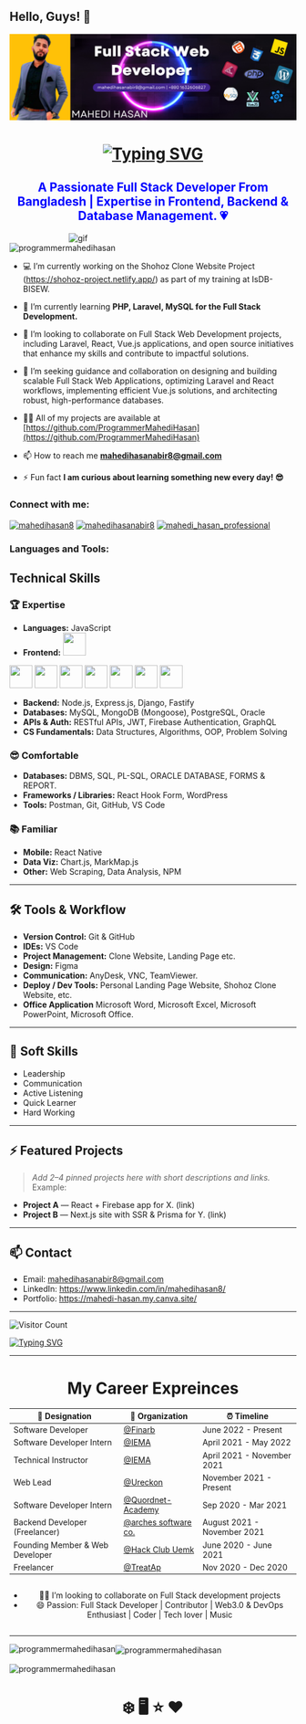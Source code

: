 ## Hello, Guys! 👋

![logo](https://github.com/ProgrammerMahediHasan/ProgrammerMahediHasan/blob/main/Github%20Banner.png)

<h1 align="center">
  <a href="https://git.io/typing-svg">
    <img src="https://readme-typing-svg.herokuapp.com?size=26&duration=4000&color=FF0000&font=Fira+Code&weight=700&lines=Hello+👋+I'm+Mahedi+Hasan" alt="Typing SVG"/>
  </a>
</h1>



<h2 align="center">  <font color="blue">A Passionate Full Stack Developer From Bangladesh | Expertise in Frontend, Backend & Database Management. 💗</font></h2>



<img align="right" alt="gif" width="400" src="https://gist.githubusercontent.com/Prince-Shivaram/106aa0f37f016eda7ec65de5acb90471/raw/760aff1fe331f8a445d4573aa88fd2ec16e72b83/My-work.gif">





<p align="left"> <img src="https://komarev.com/ghpvc/?username=programmermahedihasan&label=Profile%20views&color=0e75b6&style=flat" alt="programmermahedihasan" /> </p>

- 💻 I’m currently working on the Shohoz Clone Website Project (https://shohoz-project.netlify.app/) as part of my training at IsDB-BISEW.
  
- 🌱 I’m currently learning **PHP, Laravel, MySQL for the Full Stack Development.**

- 👯 I’m looking to collaborate on Full Stack Web Development projects, including Laravel, React, Vue.js applications, and open source initiatives that enhance my skills and contribute to impactful solutions.


- 🤝 I’m seeking guidance and collaboration on designing and building scalable Full Stack Web Applications, optimizing Laravel and React workflows, implementing efficient Vue.js solutions, and architecting robust, high-performance databases.

- 👨‍💻 All of my projects are available at [https://github.com/ProgrammerMahediHasan](https://github.com/ProgrammerMahediHasan)

- 📫 How to reach me **mahedihasanabir8@gmail.com**

- ⚡ Fun fact **I am curious about learning something new every day! 😎**

<h3 align="left">Connect with me:</h3>
<p align="left">
<a href="https://linkedin.com/in/mahedihasan8" target="blank"><img align="center" src="https://raw.githubusercontent.com/rahuldkjain/github-profile-readme-generator/master/src/images/icons/Social/linked-in-alt.svg" alt="mahedihasan8" height="30" width="40" /></a>
<a href="https://fb.com/mahedihasanabir8" target="blank"><img align="center" src="https://raw.githubusercontent.com/rahuldkjain/github-profile-readme-generator/master/src/images/icons/Social/facebook.svg" alt="mahedihasanabir8" height="30" width="40" /></a>
<a href="https://instagram.com/mahedi_hasan_professional" target="blank"><img align="center" src="https://raw.githubusercontent.com/rahuldkjain/github-profile-readme-generator/master/src/images/icons/Social/instagram.svg" alt="mahedi_hasan_professional" height="30" width="40" /></a>
</p>

<h3 align="left">Languages and Tools:</h3>

<h2>Technical Skills</h2>

### 🏆 Expertise
- **Languages:** JavaScript 
- **Frontend:** <img src="https://cdn.simpleicons.org/html5" width="40" height="40" />
<img src="https://cdn.simpleicons.org/css3" width="40" height="40" />
<img src="https://cdn.simpleicons.org/react" width="40" height="40" />
<img src="https://cdn.simpleicons.org/nextdotjs" width="40" height="40" />
<img src="https://cdn.simpleicons.org/bootstrap" width="40" height="40" />
<img src="https://cdn.simpleicons.org/materialui" width="40" height="40" />
<img src="https://cdn.simpleicons.org/tailwindcss" width="40" height="40" />
<img src="https://cdn.simpleicons.org/reactrouter" width="40" height="40" />
  
- **Backend:** Node.js, Express.js, Django, Fastify  
- **Databases:** MySQL, MongoDB (Mongoose), PostgreSQL, Oracle  
- **APIs & Auth:** RESTful APIs, JWT, Firebase Authentication, GraphQL  
- **CS Fundamentals:** Data Structures, Algorithms, OOP, Problem Solving

### 😎 Comfortable
- **Databases:** DBMS, SQL, PL-SQL, ORACLE DATABASE, FORMS & REPORT.
- **Frameworks / Libraries:** React Hook Form, WordPress  
- **Tools:** Postman, Git, GitHub, VS Code

### 📚 Familiar
- **Mobile:** React Native  
- **Data Viz:** Chart.js, MarkMap.js  
- **Other:** Web Scraping, Data Analysis, NPM

---

## 🛠 Tools & Workflow
- **Version Control:** Git & GitHub  
- **IDEs:** VS Code  
- **Project Management:** Clone Website, Landing Page etc. 
- **Design:** Figma  
- **Communication:** AnyDesk, VNC, TeamViewer.
- **Deploy / Dev Tools:** Personal Landing Page Website, Shohoz Clone Website, etc.
- **Office Application** Microsoft Word, Microsoft Excel, Microsoft PowerPoint, Microsoft Office.

---

## 🧠 Soft Skills
 - Leadership
 - Communication
 - Active Listening
 - Quick Learner
 - Hard Working

---

## ⚡ Featured Projects
> _Add 2–4 pinned projects here with short descriptions and links._  
Example:
- **Project A** — React + Firebase app for X. (link)
- **Project B** — Next.js site with SSR & Prisma for Y. (link)

---

## 📫 Contact
- Email: mahedihasanabir8@gmail.com  
- LinkedIn: https://www.linkedin.com/in/mahedihasan8/
- Portfolio: https://mahedi-hasan.my.canva.site/

---

![Visitor Count](https://komarev.com/ghpvc/?username=pollob-official&color=blue)  

[![Typing SVG](https://readme-typing-svg.herokuapp.com?size=22&duration=4000&color=FF0000&lines=👩🏻‍💻Welcome+To+My+Career+Exprience;Open+to+Collaboration)](https://git.io/typing-svg)

---


  <h1 align="center">My Career Expreinces</h1>

  <table align="center">
    <thead>
      <tr>
        <th>💼 Designation</th>
        <th>🏢 Organization</th>
        <th>⏰ Timeline</th>
      </tr>
    </thead>
    <tbody>
      <tr>
        <td>Software Developer</td>
        <td><a href="@Finarb">@Finarb</a></td>
        <td>June 2022 - Present</td>
      </tr>
      <tr>
        <td>Software Developer Intern</td>
        <td><a href="@IEMA">@IEMA</a></td>
        <td>April 2021 - May 2022</td>
      </tr>
      <tr>
        <td>Technical Instructor</td>
        <td><a href="@IEMA">@IEMA</a></td>
        <td>April 2021 - November 2021</td>
      </tr>
      <tr>
        <td>Web Lead</td>
        <td><a href="@Ureckon">@Ureckon</a></td>
        <td>November 2021 - Present</td>
      </tr>
      <tr>
        <td>Software Developer Intern</td>
        <td><a href="@Quordnet-Academy">@Quordnet-Academy</a></td>
        <td>Sep 2020 - Mar 2021</td>
      </tr>
      <tr>
        <td>Backend Developer (Freelancer)</td>
        <td><a href="@arches software co.">@arches software co.</a></td>
        <td>August 2021 - November 2021</td>
      </tr>
      <tr>
        <td>Founding Member & Web Developer</td>
        <td><a href="@Hack Club Uemk">@Hack Club Uemk</a></td>
        <td>June 2020 - June 2021</td>
      </tr>
      <tr>
        <td>Freelancer</td>
        <td><a href="@TreatAp">@TreatAp</a></td>
        <td>Nov 2020 - Dec 2020</td>
      </tr>
    </tbody>
  </table>


  <ul style="display: inline-block; text-align: center;">
    <li>🧑‍💻 I’m looking to collaborate on Full Stack development projects</li>
    <li>😄 Passion: Full Stack Developer | Contributor | Web3.0 & DevOps Enthusiast | Coder | Tech lover | Music</li>
  </ul>


</body>


---





<p><img align="left" src="https://github-readme-stats.vercel.app/api/top-langs?username=programmermahedihasan&show_icons=true&locale=en&layout=compact" alt="programmermahedihasan" /></p>

<p><img align="center" src="https://github-readme-stats.vercel.app/api?username=programmermahedihasan&show_icons=true&locale=en" alt="programmermahedihasan" /></p>

<p><img align="center" src="https://github-readme-streak-stats.herokuapp.com/?user=programmermahedihasan&" alt="programmermahedihasan" /></p>

<h1 align="center"> ❄️ 🖥️  ⭐ ❤️ </h1>
